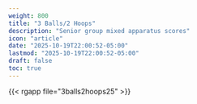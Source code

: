 ```yaml
---
weight: 800
title: "3 Balls/2 Hoops"
description: "Senior group mixed apparatus scores"
icon: "article"
date: "2025-10-19T22:00:52-05:00"
lastmod: "2025-10-19T22:00:52-05:00"
draft: false
toc: true
---
```


{{< rgapp file="3balls2hoops25" >}}
